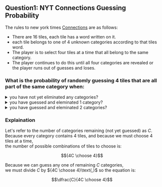 ## Question1: NYT Connections Guessing Probability
The rules to new york times [Connections](https://www.nytimes.com/games/connections) are as follows:  
  * There are 16 tiles, each tile has a word written on it.  
  * each tile belongs to one of 4 unknown categories according to that tiles word.  
  * The player is to select four tiles at a time that all belong to the same category.
  * The player continues to do this until all four categories are revealed or the player runs out of guesses and loses.

### What is the probability of randomly guessing 4 tiles that are all part of the same category when:
<details> <summary> you have not yet eliminated any categories?</summary> 0.0022 </details>
<details> <summary>you have guessed and eleminated 1 category?</summary> 0.0061 </details>
<details> <summary>you have guessed and eleminated 2 categories?</summary> 0.0286 </details>

### Explaination
Let's refer to the number of categories remaining (not yet guessed) as $C$.  
Because every category contains $4$ tiles, and because we must choose $4$ tiles at a time,  
the number of possible combinations of tiles to choose is:
```math
{4C \choose 4}
```
Because we can guess any one of remaining $C$ categories,  
we must divide $C$ by ${4C \choose 4}\text{,}$ so the equation is:
```math
\dfrac{C}{4C \choose 4}
```

